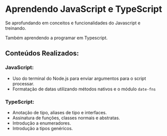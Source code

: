 # Aprendendo JavaScript e TypeScript

Se aprofundando em conceitos e funcionalidades do Javascript e treinando.

Também aprendendo a programar em Typescript.

## Conteúdos Realizados:
### JavaScript:
* Uso do terminal do Node.js para enviar argumentos para o script processar.
* Formatação de datas utilizando métodos nativos e o módulo ``date-fns``

### TypeScript:
* Anotação de tipo, aliases de tipo e interfaces.
* Assinatura de funções, classes normais e abstratas.
* Introdução a enumeradores.
* Introdução a tipos genéricos.